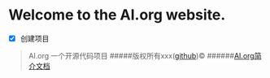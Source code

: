 # Welcome to the AI.org website.
- [x] 创建项目
>AI.org 一个开源代码项目
#####版权所有xxx([github](https://github.com/317886))©
######[AI.org简介文档](C:\Users\admin\Desktop\signin.md)
